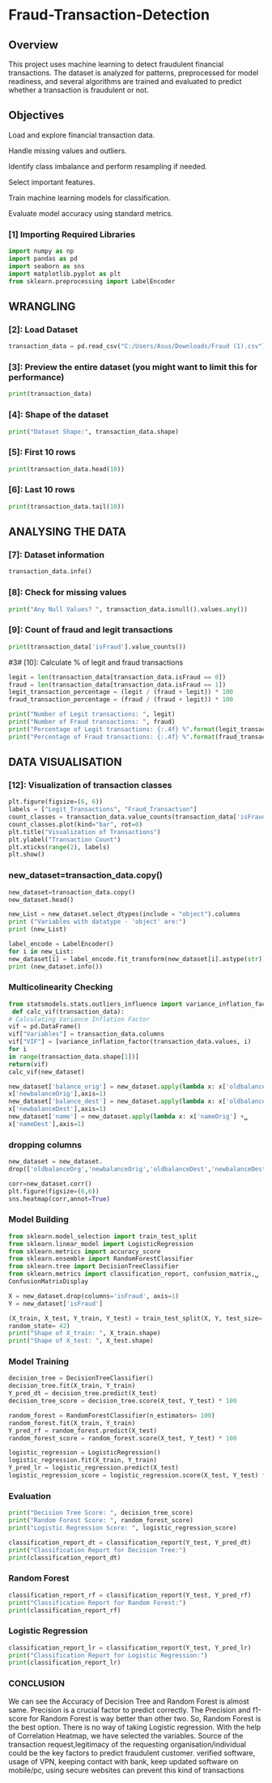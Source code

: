 # Fraud-Transaction-Detection

## Overview
This project uses machine learning to detect fraudulent financial transactions. The dataset is analyzed for patterns, preprocessed for model readiness, and several algorithms are trained and evaluated to predict whether a transaction is fraudulent or not.

## Objectives
Load and explore financial transaction data.

Handle missing values and outliers.

Identify class imbalance and perform resampling if needed.

Select important features.

Train machine learning models for classification.

Evaluate model accuracy using standard metrics.

### [1] Importing Required Libraries
````python
import numpy as np
import pandas as pd
import seaborn as sns
import matplotlib.pyplot as plt
from sklearn.preprocessing import LabelEncoder
````
## WRANGLING
### [2]: Load Dataset
````python
transaction_data = pd.read_csv("C:/Users/Asus/Downloads/Fraud (1).csv")
````
### [3]: Preview the entire dataset (you might want to limit this for performance)
````python
print(transaction_data)
````

### [4]: Shape of the dataset
````python
print("Dataset Shape:", transaction_data.shape)
````

### [5]: First 10 rows
````python
print(transaction_data.head(10))
````

### [6]: Last 10 rows
````python
print(transaction_data.tail(10))
````
## ANALYSING THE DATA
### [7]: Dataset information
````python
transaction_data.info()
````

### [8]: Check for missing values
````python
print("Any Null Values? ", transaction_data.isnull().values.any())
````

### [9]: Count of fraud and legit transactions
````python
print(transaction_data['isFraud'].value_counts())
````
#3# [10]: Calculate % of legit and fraud transactions
````python
legit = len(transaction_data[transaction_data.isFraud == 0])
fraud = len(transaction_data[transaction_data.isFraud == 1])
legit_transaction_percentage = (legit / (fraud + legit)) * 100
fraud_transaction_percentage = (fraud / (fraud + legit)) * 100

print("Number of Legit transactions: ", legit)
print("Number of Fraud transactions: ", fraud)
print("Percentage of Legit transactions: {:.4f} %".format(legit_transaction_percentage))
print("Percentage of Fraud transactions: {:.4f} %".format(fraud_transaction_percentage))
````
## DATA VISUALISATION
### [12]: Visualization of transaction classes
````python
plt.figure(figsize=(6, 6))
labels = ["Legit_Transactions", "Fraud_Transaction"]
count_classes = transaction_data.value_counts(transaction_data['isFraud'], sort=True)
count_classes.plot(kind="bar", rot=0)
plt.title("Visualization of Transactions")
plt.ylabel("Transaction Count")
plt.xticks(range(2), labels)
plt.show()
````
### new_dataset=transaction_data.copy()
````python
new_dataset=transaction_data.copy()
new_dataset.head()
````
````python
new_List = new_dataset.select_dtypes(include = "object").columns
print ("Variables with datatype - 'object' are:")
print (new_List)
````
````python
label_encode = LabelEncoder()
for i in new_List:
new_dataset[i] = label_encode.fit_transform(new_dataset[i].astype(str))
print (new_dataset.info())
````
### Multicolinearity Checking
````python
from statsmodels.stats.outliers_influence import variance_inflation_factor
 def calc_vif(transaction_data):
# Calculating Variance Inflation Factor
vif = pd.DataFrame()
vif["Variables"] = transaction_data.columns
vif["VIF"] = [variance_inflation_factor(transaction_data.values, i)
for i
in range(transaction_data.shape[1])]
return(vif)
calc_vif(new_dataset)
````
````python
new_dataset['balance_orig'] = new_dataset.apply(lambda x: x['oldbalanceOrg'] -␣
x['newbalanceOrig'],axis=1)
new_dataset['balance_dest'] = new_dataset.apply(lambda x: x['oldbalanceDest'] -␣
x['newbalanceDest'],axis=1)
new_dataset['name'] = new_dataset.apply(lambda x: x['nameOrig'] +␣
x['nameDest'],axis=1)
````
### dropping columns
````python
new_dataset = new_dataset.
drop(['oldbalanceOrg','newbalanceOrig','oldbalanceDest','newbalanceDest','nameOrig','nameDest'],calc_vif(new_dataset)
````
````python
corr=new_dataset.corr()
plt.figure(figsize=(6,6))
sns.heatmap(corr,annot=True)
````
### Model Building
````python
from sklearn.model_selection import train_test_split
from sklearn.linear_model import LogisticRegression
from sklearn.metrics import accuracy_score
from sklearn.ensemble import RandomForestClassifier
from sklearn.tree import DecisionTreeClassifier
from sklearn.metrics import classification_report, confusion_matrix,␣
ConfusionMatrixDisplay

X = new_dataset.drop(columns='isFraud', axis=1)
Y = new_dataset['isFraud']

(X_train, X_test, Y_train, Y_test) = train_test_split(X, Y, test_size= 0.3,␣
random_state= 42)
print("Shape of X_train: ", X_train.shape)
print("Shape of X_test: ", X_test.shape)
````
### Model Training
````python
decision_tree = DecisionTreeClassifier()
decision_tree.fit(X_train, Y_train)
Y_pred_dt = decision_tree.predict(X_test)
decision_tree_score = decision_tree.score(X_test, Y_test) * 100

random_forest = RandomForestClassifier(n_estimators= 100)
random_forest.fit(X_train, Y_train)
Y_pred_rf = random_forest.predict(X_test)
random_forest_score = random_forest.score(X_test, Y_test) * 100

logistic_regression = LogisticRegression()
logistic_regression.fit(X_train, Y_train)
Y_pred_lr = logistic_regression.predict(X_test)
logistic_regression_score = logistic_regression.score(X_test, Y_test) * 100

````

### Evaluation
````python
print("Decision Tree Score: ", decision_tree_score)
print("Random Forest Score: ", random_forest_score)
print("Logistic Regression Score: ", logistic_regression_score)

classification_report_dt = classification_report(Y_test, Y_pred_dt)
print("Classification Report for Decision Tree:")
print(classification_report_dt)
````
### Random Forest
````python
classification_report_rf = classification_report(Y_test, Y_pred_rf)
print("Classification Report for Random Forest:")
print(classification_report_rf)
````
### Logistic Regression
````python
classification_report_lr = classification_report(Y_test, Y_pred_lr)
print("Classification Report for Logistic Regression:")
print(classification_report_lr)
````

### CONCLUSION 
We can see the Accuracy of Decision Tree and Random Forest is almost same.
Precision is a crucial factor to predict correctly. The Precision and f1-score for Random Forest
is way better than other two. So, Random Forest is the best option. There is no way of taking
Logistic regression.
With the help of Correlation Heatmap, we have selected the variables.
Source of the transaction request,legitimacy of the requesting
organisation/individual could be the key factors to predict fraudulent customer.
verified software, usage of VPN, keeping contact with bank, keep updated
software on mobile/pc, using secure websites can prevent this kind of transactions




